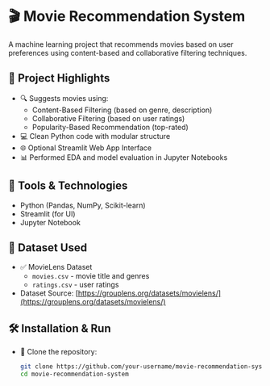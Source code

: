 # 🎬 Movie Recommendation System

A machine learning project that recommends movies based on user preferences using content-based and collaborative filtering techniques.

## 📌 Project Highlights

- 🔍 Suggests movies using:
  - Content-Based Filtering (based on genre, description)
  - Collaborative Filtering (based on user ratings)
  - Popularity-Based Recommendation (top-rated)
- 💻 Clean Python code with modular structure
- 🌐 Optional Streamlit Web App Interface
- 📊 Performed EDA and model evaluation in Jupyter Notebooks

## 🧰 Tools & Technologies

- Python (Pandas, NumPy, Scikit-learn)
- Streamlit (for UI)
- Jupyter Notebook 

## 📁 Dataset Used

- ✅ MovieLens Dataset
  - `movies.csv` - movie title and genres
  - `ratings.csv` - user ratings
- Dataset Source: [https://grouplens.org/datasets/movielens/](https://grouplens.org/datasets/movielens/)

## 🛠️ Installation & Run

- 🔽 Clone the repository:
  ```bash
  git clone https://github.com/your-username/movie-recommendation-system.git
  cd movie-recommendation-system
